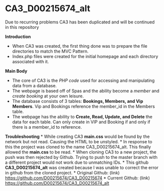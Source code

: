 # CA3_D00215674_alt
Due to recurring problems CA3 has been duplicated and will be continued in this repository

**Introduction** 
  * When CA3 was created, the first thing done was to prepare the file directories to match the MVC Pattern.
  * Index.php files were created for the initial homepage and each directory associated with it.
  
**Main Body**
  * The core of CA3 is the _PHP code_ used for accessing and manipulating data from a database.
  * The webpage is based off of Spas and the ability become a _member_ and _create booking_ at your own leisure.
  * The database consists of 3 tables: **Bookings, Members, and Vip Members**. Vip and Bookings reference the member_id in the Members         table.
  * The webpage has the ability to **Create, Read, Update, and Delete** the data for each table. Can only create in VIP and Booking if and     only if there is a member_id to reference.
  
  **Troubleshooting**
    * While creating CA3 **main.css** would be found by the network but not read. Causing the HTML to be unstyled.
    * In response to this the project was cloned to the name CA3_D00215674_alt. This finally allowed the **main.css** to be read.
    * When cloning CA3 to a new project, the push was then rejected by Github. Trying to push to the master branch with a different project 
      would not work due to unmatching IDs.
    * This github **CA3_D00215674_alt** was created because I was unable to correct the error in github from the cloned project.
    * Original Github: (link) https://github.com/D00215674/CA3_D00215674
    * Current Github: (link) https://github.com/D00215674/CA3_D00215674_alt
  
